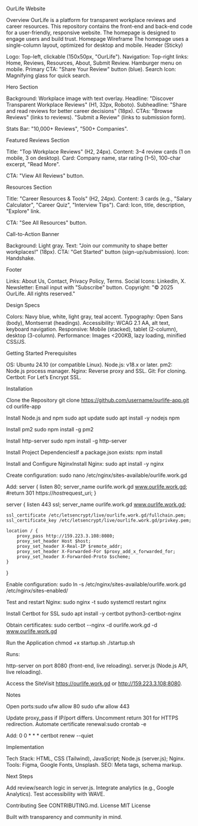 OurLife Website

Overview
OurLife is a platform for transparent workplace reviews and career resources. This repository contains the front-end and back-end code for a user-friendly, responsive website. The homepage is designed to engage users and build trust.
Homepage Wireframe
The homepage uses a single-column layout, optimized for desktop and mobile.
Header (Sticky)

Logo: Top-left, clickable (150x50px, "OurLife").
Navigation: Top-right links: Home, Reviews, Resources, About, Submit Review. Hamburger menu on mobile.
Primary CTA: "Share Your Review" button (blue).
Search Icon: Magnifying glass for quick search.

Hero Section

Background: Workplace image with text overlay.
Headline: "Discover Transparent Workplace Reviews" (H1, 32px, Roboto).
Subheadline: "Share and read reviews for better career decisions" (18px).
CTAs:
"Browse Reviews" (links to reviews).
"Submit a Review" (links to submission form).


Stats Bar: "10,000+ Reviews", "500+ Companies".

Featured Reviews Section

Title: "Top Workplace Reviews" (H2, 24px).
Content: 3–4 review cards (1 on mobile, 3 on desktop).
Card: Company name, star rating (1–5), 100-char excerpt, "Read More".


CTA: "View All Reviews" button.

Resources Section

Title: "Career Resources & Tools" (H2, 24px).
Content: 3 cards (e.g., "Salary Calculator", "Career Quiz", "Interview Tips").
Card: Icon, title, description, "Explore" link.


CTA: "See All Resources" button.

Call-to-Action Banner

Background: Light gray.
Text: "Join our community to shape better workplaces!" (18px).
CTA: "Get Started" button (sign-up/submission).
Icon: Handshake.

Footer

Links: About Us, Contact, Privacy Policy, Terms.
Social Icons: LinkedIn, X.
Newsletter: Email input with "Subscribe" button.
Copyright: "© 2025 OurLife. All rights reserved."

Design Specs

Colors: Navy blue, white, light gray, teal accent.
Typography: Open Sans (body), Montserrat (headings).
Accessibility: WCAG 2.1 AA, alt text, keyboard navigation.
Responsive: Mobile (stacked), tablet (2-column), desktop (3-column).
Performance: Images <200KB, lazy loading, minified CSS/JS.

Getting Started
Prerequisites

OS: Ubuntu 24.10 (or compatible Linux).
Node.js: v18.x or later.
pm2: Node.js process manager.
Nginx: Reverse proxy and SSL.
Git: For cloning.
Certbot: For Let’s Encrypt SSL.

Installation

Clone the Repository
git clone https://github.com/username/ourlife-app.git
cd ourlife-app


Install Node.js and npm
sudo apt update
sudo apt install -y nodejs npm


Install pm2
sudo npm install -g pm2


Install http-server
sudo npm install -g http-server


Install Project DependenciesIf a package.json exists:
npm install


Install and Configure NginxInstall Nginx:
sudo apt install -y nginx

Create configuration:
sudo nano /etc/nginx/sites-available/ourlife.work.gd

Add:
server {
    listen 80;
    server_name ourlife.work.gd www.ourlife.work.gd;
    #return 301 https://$host$request_uri;
}

server {
    listen 443 ssl;
    server_name ourlife.work.gd www.ourlife.work.gd;

    ssl_certificate /etc/letsencrypt/live/ourlife.work.gd/fullchain.pem;
    ssl_certificate_key /etc/letsencrypt/live/ourlife.work.gd/privkey.pem;

    location / {
        proxy_pass http://159.223.3.108:8080;
        proxy_set_header Host $host;
        proxy_set_header X-Real-IP $remote_addr;
        proxy_set_header X-Forwarded-For $proxy_add_x_forwarded_for;
        proxy_set_header X-Forwarded-Proto $scheme;
    }
}

Enable configuration:
sudo ln -s /etc/nginx/sites-available/ourlife.work.gd /etc/nginx/sites-enabled/

Test and restart Nginx:
sudo nginx -t
sudo systemctl restart nginx


Install Certbot for SSL
sudo apt install -y certbot python3-certbot-nginx

Obtain certificates:
sudo certbot --nginx -d ourlife.work.gd -d www.ourlife.work.gd


Run the Application
chmod +x startup.sh
./startup.sh

Runs:

http-server on port 8080 (front-end, live reloading).
server.js (Node.js API, live reloading).


Access the SiteVisit https://ourlife.work.gd or http://159.223.3.108:8080.


Notes

Open ports:sudo ufw allow 80
sudo ufw allow 443


Update proxy_pass if IP/port differs.
Uncomment return 301 for HTTPS redirection.
Automate certificate renewal:sudo crontab -e

Add: 0 0 * * * certbot renew --quiet

Implementation

Tech Stack: HTML, CSS (Tailwind), JavaScript; Node.js (server.js); Nginx.
Tools: Figma, Google Fonts, Unsplash.
SEO: Meta tags, schema markup.

Next Steps

Add review/search logic in server.js.
Integrate analytics (e.g., Google Analytics).
Test accessibility with WAVE.

Contributing
See CONTRIBUTING.md.
License
MIT License

Built with transparency and community in mind.
